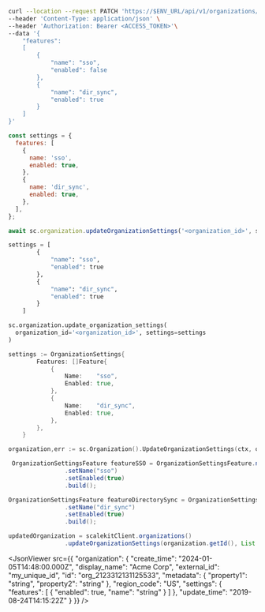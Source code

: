 <CodeWithHeader method="patch" endpoint="/api/v1/organizations/{organization_id}/settings">
<Tabs groupId="tech-stack" querystring>
<TabItem value="curl" label="cURL">

```bash showLineNumbers
curl --location --request PATCH 'https://$ENV_URL/api/v1/organizations/{organizations_id}/settings' \
--header 'Content-Type: application/json' \
--header 'Authorization: Bearer <ACCESS_TOKEN>'\
--data '{
    "features":
    [
        {
            "name": "sso",
            "enabled": false
        },
        {
            "name": "dir_sync",
            "enabled": true
        }
    ]
}'
```

</TabItem>
<TabItem value="nodejs" label="Node.js">

```js
const settings = {
  features: [
    {
      name: 'sso',
      enabled: true,
    },
    {
      name: 'dir_sync',
      enabled: true,
    },
  ],
};

await sc.organization.updateOrganizationSettings('<organization_id>', settings);
```

</TabItem>
<TabItem value="py" label="Python">

```python
settings = [
        {
            "name": "sso",
            "enabled": true
        },
        {
            "name": "dir_sync",
            "enabled": true
        }
    ]

sc.organization.update_organization_settings(
  organization_id='<organization_id>', settings=settings
)
```

</TabItem>
<TabItem value="golang" label="Go">

```go
settings := OrganizationSettings{
		Features: []Feature{
			{
				Name:    "sso",
				Enabled: true,
			},
			{
				Name:    "dir_sync",
				Enabled: true,
			},
		},
	}

organization,err := sc.Organization().UpdateOrganizationSettings(ctx, organizationId, settings)
```

</TabItem>

<TabItem value="java" label="Java">

```java showLineNumbers
 OrganizationSettingsFeature featureSSO = OrganizationSettingsFeature.newBuilder()
                .setName("sso")
                .setEnabled(true)
                .build();

OrganizationSettingsFeature featureDirectorySync = OrganizationSettingsFeature.newBuilder()
                .setName("dir_sync")
                .setEnabled(true)
                .build();

updatedOrganization = scalekitClient.organizations()
                .updateOrganizationSettings(organization.getId(), List.of(featureSSO, featureDirectorySync));
```

</TabItem>

</Tabs>
</CodeWithHeader>
<CodeWithHeader title="Response">

<JsonViewer src={{
  "organization": {
    "create_time": "2024-01-05T14:48:00.000Z",
    "display_name": "Acme Corp",
    "external_id": "my_unique_id",
    "id": "org_2123312131125533",
    "metadata": {
      "property1": "string",
      "property2": "string"
    },
    "region_code": "US",
    "settings": {
      "features": [
        {
          "enabled": true,
          "name": "string"
        }
      ]
    },
    "update_time": "2019-08-24T14:15:22Z"
  }
}} />

</CodeWithHeader>
